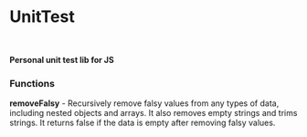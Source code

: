 # UnitTest
<br>

**Personal unit test lib for JS**
<br>

### Functions

**removeFalsy** - Recursively remove falsy values from any types of data, including nested objects and arrays. It also removes empty strings and trims strings. It returns false if the data is empty after removing falsy values.


